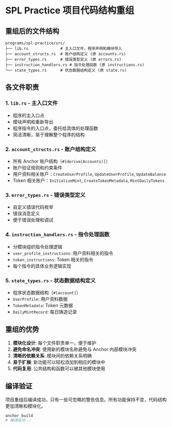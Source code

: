 # SPL Practice 项目代码结构重组

## 重组后的文件结构

```
programs/spl-practice/src/
├── lib.rs              # 主入口文件，程序声明和模块导入
├── account_structs.rs  # 账户结构定义 (原 accounts.rs)
├── error_types.rs      # 错误类型定义 (原 errors.rs)
├── instruction_handlers.rs # 指令处理函数 (原 instructions.rs)
└── state_types.rs      # 状态数据结构定义 (原 state.rs)
```

## 各文件职责

### 1. `lib.rs` - 主入口文件

- 程序的主入口点
- 模块声明和重新导出
- 程序指令的入口点，委托给具体的处理函数
- 简洁清晰，易于理解整个程序的结构

### 2. `account_structs.rs` - 账户结构定义

- 所有 Anchor 账户结构（`#[derive(Accounts)]`）
- 账户验证规则和约束条件
- 用户资料相关账户：`CreateUserProfile`, `UpdateUserProfile`, `UpdateBalance`
- Token 相关账户：`InitializeMint`, `CreateTokenMetadata`, `MintDailyTokens`

### 3. `error_types.rs` - 错误类型定义

- 自定义错误代码枚举
- 错误消息定义
- 便于错误处理和调试

### 4. `instruction_handlers.rs` - 指令处理函数

- 分模块组织指令处理逻辑
- `user_profile_instructions`: 用户资料相关的指令
- `token_instructions`: Token 相关的指令
- 每个指令的具体业务逻辑实现

### 5. `state_types.rs` - 状态数据结构定义

- 程序状态数据结构（`#[account]`）
- `UserProfile`: 用户资料数据
- `TokenMetadata`: Token 元数据
- `DailyMintRecord`: 每日铸造记录

## 重组的优势

1. **模块化设计**: 每个文件职责单一，便于维护
2. **避免命名冲突**: 使用新的模块名称避免与 Anchor 内部模块冲突
3. **清晰的依赖关系**: 模块间的依赖关系明确
4. **易于扩展**: 新功能可以轻松添加到相应的模块中
5. **代码复用**: 公共结构和函数可以被其他模块使用

## 编译验证

项目重组后编译成功，只有一些可忽略的警告信息。所有功能保持不变，代码结构更加清晰和模块化。

```bash
anchor build
# 编译成功 ✅
```
